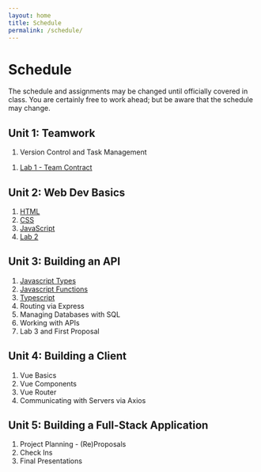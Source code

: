 ```yaml
---
layout: home
title: Schedule
permalink: /schedule/
---
```

# Schedule

The schedule and assignments may be changed until officially covered in class. You are certainly free to work ahead; but be aware that the schedule may change.

## Unit 1: Teamwork
  1. Version Control and Task Management
  <!-- 2. [Setting up the Environment]({{site.baseurl}}/units/01/environment) -->
  1. [Lab 1 - Team Contract]({{site.baseurl}}/units/01/lab1teamcontract)


## Unit 2: Web Dev Basics

  1. [HTML]({{site.baseurl}}/units/02/html)
  2. [CSS]({{site.baseurl}}/units/02/css)
  3. [JavaScript]({{site.baseurl}}/units/02/js)
  4. [Lab 2]({{site.baseurl}}/units/02/lab)

## Unit 3: Building an API

1. [Javascript Types]({{site.baseurl}}/units/03/js-types)
2. [Javascript Functions]({{site.baseurl}}/units/03/js-functions)
3. [Typescript]({{site.baseurl}}/units/03/js-typescript)
4. Routing via Express
5. Managing Databases with SQL
6. Working with APIs
7. Lab 3 and First Proposal

## Unit 4: Building a Client

1. Vue Basics
2. Vue Components
3. Vue Router
4. Communicating with Servers via Axios

## Unit 5: Building a Full-Stack Application

1. Project Planning - (Re)Proposals
2. Check Ins
3. Final Presentations